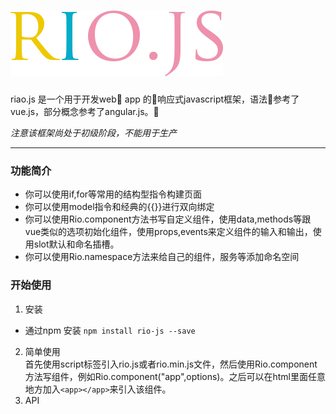 # ![rio.js](https://github.com/chaojihexiang/rio/blob/master/riojs.png?raw=true)

<p>riao.js 是一个用于开发web app 的响应式javascript框架，语法参考了vue.js，部分概念参考了angular.js。</p>

*注意该框架尚处于初级阶段，不能用于生产*

***
### 功能简介
* 你可以使用if,for等常用的结构型指令构建页面
* 你可以使用model指令和经典的{{}}进行双向绑定
* 你可以使用Rio.component方法书写自定义组件，使用data,methods等跟vue类似的选项初始化组件，使用props,events来定义组件的输入和输出，使用slot默认和命名插槽。
* 你可以使用Rio.namespace方法来给自己的组件，服务等添加命名空间
### 开始使用
1. 安装
* 通过npm 安装
<code>npm install rio-js --save</code>
2. 简单使用  
首先使用script标签引入rio.js或者rio.min.js文件，然后使用Rio.component方法写组件，例如Rio.component("app",options)。之后可以在html里面任意地方加入<code>&lt;app&gt;&lt;/app&gt;</code>来引入该组件。
3. API









